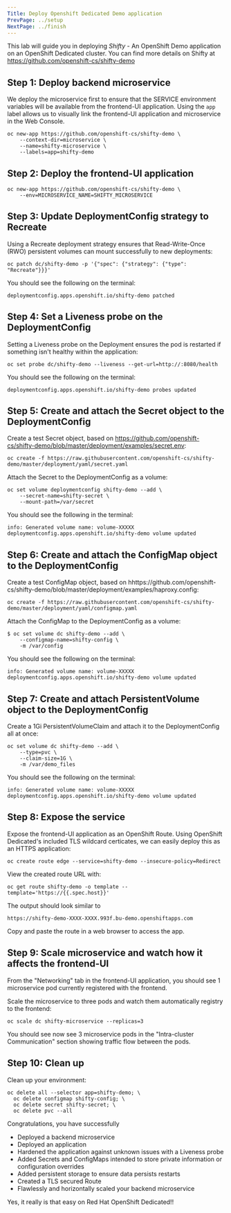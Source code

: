 ```yaml
---
Title: Deploy Openshift Dedicated Demo application
PrevPage: ../setup
NextPage: ../finish
---
```


This lab will guide you in deploying *Shifty* - An OpenShift Demo application on an OpenShift Dedicated cluster. You can find more details on Shifty at https://github.com/openshift-cs/shifty-demo

## Step 1: Deploy backend microservice

We deploy the microservice first to ensure that the SERVICE environment variables
will be available from the frontend-UI application. Using the `app` label allows us to
visually link the frontend-UI application and microservice in the Web Console.

```execute
oc new-app https://github.com/openshift-cs/shifty-demo \
    --context-dir=microservice \
    --name=shifty-microservice \
    --labels=app=shifty-demo
```

## Step 2: Deploy the frontend-UI application

```execute
oc new-app https://github.com/openshift-cs/shifty-demo \
    --env=MICROSERVICE_NAME=SHIFTY_MICROSERVICE
```

## Step 3: Update DeploymentConfig strategy to Recreate

Using a Recreate deployment strategy ensures that Read-Write-Once (RWO) persistent
volumes can mount successfully to new deployments:
```execute
oc patch dc/shifty-demo -p '{"spec": {"strategy": {"type": "Recreate"}}}'
```

You should see the following on the terminal:
```
deploymentconfig.apps.openshift.io/shifty-demo patched
```

## Step 4: Set a Liveness probe on the DeploymentConfig

Setting a Liveness probe on the Deployment ensures the pod is restarted if something
isn't healthy within the application:
```execute
oc set probe dc/shifty-demo --liveness --get-url=http://:8080/health
```

You should see the following on the terminal:
```
deploymentconfig.apps.openshift.io/shifty-demo probes updated
```

## Step 5: Create and attach the Secret object to the DeploymentConfig

Create a test Secret object, based on https://github.com/openshift-cs/shifty-demo/blob/master/deployment/examples/secret.env:  
```execute
oc create -f https://raw.githubusercontent.com/openshift-cs/shifty-demo/master/deployment/yaml/secret.yaml
```

Attach the Secret to the DeploymentConfig as a volume:
```execute
oc set volume deploymentconfig shifty-demo --add \
    --secret-name=shifty-secret \
    --mount-path=/var/secret
```

You should see the following in the terminal:
```
info: Generated volume name: volume-XXXXX
deploymentconfig.apps.openshift.io/shifty-demo volume updated
```

## Step 6: Create and attach the ConfigMap object to the DeploymentConfig

Create a test ConfigMap object, based on hhttps://github.com/openshift-cs/shifty-demo/blob/master/deployment/examples/haproxy.config:
```execute
oc create -f https://raw.githubusercontent.com/openshift-cs/shifty-demo/master/deployment/yaml/configmap.yaml
```

Attach the ConfigMap to the DeploymentConfig as a volume:
```execute
$ oc set volume dc shifty-demo --add \
    --configmap-name=shifty-config \
    -m /var/config
```

You should see the following on the terminal:
```
info: Generated volume name: volume-XXXXX
deploymentconfig.apps.openshift.io/shifty-demo volume updated
```

## Step 7: Create and attach PersistentVolume object to the DeploymentConfig

Create a 1Gi PersistentVolumeClaim and attach it to the DeploymentConfig 
all at once:
```execute
oc set volume dc shifty-demo --add \
    --type=pvc \
    --claim-size=1G \
    -m /var/demo_files
```

You should see the following on the terminal:
```
info: Generated volume name: volume-XXXXX
deploymentconfig.apps.openshift.io/shifty-demo volume updated
```

## Step 8: Expose the service

Expose the frontend-UI application as an OpenShift Route. Using OpenShift Dedicated's included
TLS wildcard certicates, we can easily deploy this as an HTTPS application:
```execute
oc create route edge --service=shifty-demo --insecure-policy=Redirect
```

View the created route URL with:
```execute
oc get route shifty-demo -o template --template='https://{{.spec.host}}'
```

The output should look similar to
```
https://shifty-demo-XXXX-XXXX.993f.bu-demo.openshiftapps.com
```

Copy and paste the route in a web browser to access the app.

## Step 9: Scale microservice and watch how it affects the frontend-UI

From the "Networking" tab in the frontend-UI application, you should see 1
microservice pod currently registered with the frontend.

Scale the microservice to three pods and watch them automatically registry to the frontend:
```execute
oc scale dc shifty-microservice --replicas=3
```

You should see now see 3  microservice pods in the "Intra-cluster Communication" section showing traffic flow
between the pods.

## Step 10: Clean up

Clean up your environment:
```execute
oc delete all --selector app=shifty-demo; \
  oc delete configmap shifty-config; \
  oc delete secret shifty-secret; \
  oc delete pvc --all
```

Congratulations, you have successfully

- Deployed a backend microservice
- Deployed an application
- Hardened the application against unknown issues with a Liveness probe
- Added Secrets and ConfigMaps intended to store private information or configuration overrides
- Added persistent storage to ensure data persists restarts
- Created a TLS secured Route
- Flawlessly and horizontally scaled your backend microservice

Yes, it really is that easy on Red Hat OpenShift Dedicated!!
